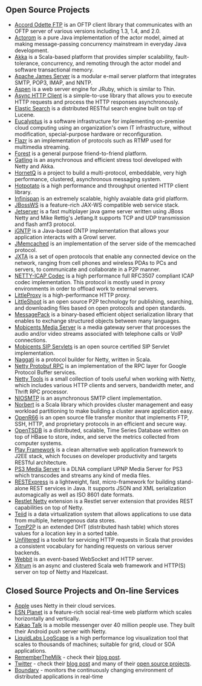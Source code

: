 ## Open Source Projects

* [Accord Odette FTP](http://accord.ow2.org/odetteftp) is an OFTP client library that communicates with an OFTP server of various versions including 1.3, 1.4, and 2.0.
* [Actorom](http://code.google.com/p/actorom) is a pure Java implementation of the actor model, aimed at making message-passing concurrency mainstream in everyday Java development.
* [Akka](http://akka.io) is a Scala-based platform that provides simpler scalability, fault-tolerance, concurrency, and remoting through the actor model and software transactional memory.
* [Apache James Server](http://james.apache.org/server) is a modular e-mail server platform that integrates SMTP, POP3, IMAP, and NNTP.
* [Aspen](http://kevwil.github.com/aspen) is a web server engine for JRuby, which is similar to Thin.
* [Async HTTP Client](https://github.com/sonatype/async-http-client) is a simple-to-use library that allows you to execute HTTP requests and process the HTTP responses asynchronously.
* [Elastic Search](http://www.elasticsearch.org) is a distributed RESTful search engine built on top of Lucene.
* [Eucalyptus](http://open.eucalyptus.com) is a software infrastructure for implementing on-premise cloud computing using an organization's own IT infrastructure, without modification, special-purpose hardware or reconfiguration.
* [Flazr](http://flazr.com) is an implementation of protocols such as RTMP used for multimedia streaming.
* [Forest](https://github.com/le-moulin-studio/forest) is a general purpose friend-to-friend platform.
* [Gatling](http://gatling-tool.org) is an asynchronous and efficient stress tool developed with Netty and Akka.
* [HornetQ](http://www.jboss.org/hornetq) is a project to build a multi-protocol, embeddable, very high performance, clustered, asynchronous messaging system.
* [Hotpotato](http://hotpotato.biasedbit.com) is a high performance and throughput oriented HTTP client library.
* [Infinispan](http://www.jboss.org/infinispan) is an extremely scalable, highly avaiable data grid platform.
* [JBossWS](http://www.jboss.org/jbossws) is a feature-rich JAX-WS compatible web service stack.
* [Jetserver](https://github.com/menacher/java-game-server) is a fast multiplayer java game server written using JBoss Netty and Mike Rettig's Jetlang.It supports TCP and UDP transmission and flash amf3 protocol.
* [jGNTP](http://code.google.com/p/jgntp) is a Java-based GNTP implementation that allows your application interacts with a Growl server.
* [JMemcached](http://code.google.com/p/jmemcache-daemon) is an implementation of the server side of the memcached protocol.
* [JXTA](http://jxta.kenai.com) is a set of open protocols that enable any connected device on the network, ranging from cell phones and wireless PDAs to PCs and servers, to communicate and collaborate in a P2P manner.
* [NETTY-ICAP Codec](https://github.com/jmimo/netty-icap) is a high performance full RFC3507 compliant ICAP codec implementation. This protocol is mostly used in proxy environments in order to offload work to external servers.
* [LittleProxy](http://www.littleshoot.org/littleproxy) is a high-performance HTTP proxy.
* [LittleShoot](http://www.littleshoot.org) is an open source P2P technology for publishing, searching, and downloading files based on open protocols and open standards.
* [MessagePack](http://msgpack.org) is a binary-based efficient object serialization library that enables to exchange structured objects between many languages.
* [Mobicents Media Server](http://www.mobicents.org) is a media gateway server that processes the audio and/or video streams associated with telephone calls or VoIP connections.
* [Mobicents SIP Servlets](http://www.mobicents.org/products_sip_servlets.html) is an open source certified SIP Servlet implementation.
* [Naggati](https://github.com/twitter/naggati2) is a protocol builder for Netty, written in Scala.
* [Netty Protobuf RPC](http://code.google.com/p/netty-protobuf-rpc) is an implementation of the RPC layer for Google Protocol Buffer services.
* [Netty Tools](https://github.com/cgbystrom/netty-tools) is a small collection of tools useful when working with Netty, which includes various HTTP clients and servers, bandwidth meter, and Thrift RPC processor.
* [NIOSMTP](https://github.com/normanmaurer/niosmtp) is an asynchronous SMTP client implementation.
* [Norbert](http://sna-projects.com/norbert) is a Scala library which provides cluster management and easy workload partitioning to make building a cluster aware application easy.
* [OpenR66](http://openr66.free.fr) is an open source file transfer monitor that implements FTP, SSH, HTTP, and proprietary protocols in an efficient and secure way.
* [OpenTSDB](http://opentsdb.net) is a distributed, scalable, Time Series Database written on top of HBase to store, index, and serve the metrics collected from computer systems.
* [Play Framework](http://www.playframework.org) is a clean alternative web application framework to J2EE stack, which focuses on developer productivity and targets RESTful architecture.
* [PS3 Media Server](http://code.google.com/p/ps3mediaserver) is a DLNA compliant UPNP Media Server for PS3 which transcodes and streams any kind of media files.
* [RESTExpress](https://github.com/RestExpress/RestExpress) is a lightweight, fast, micro-framework for building stand-alone REST services in Java. It supports JSON and XML serialization automagically as well as ISO 8601 date formats.
* [Restlet Netty](http://wiki.restlet.org/docs_2.0/13-restlet/28-restlet/296-restlet.html) extension is a Restlet server extension that provides REST capabilities on top of Netty.
* [Teiid](http://www.jboss.org/teiid) is a data virtualization system that allows applications to use data from multiple, heterogenous data stores.
* [TomP2P](http://tomp2p.net) is an extended DHT (distributed hash table) which stores values for a location key in a sorted table.
* [Unfiltered](http://unfiltered.databinder.net/Unfiltered.html) is a toolkit for servicing HTTP requests in Scala that provides a consistent vocabulary for handing requests on various server backends.
* [Webbit](http://webbitserver.org) is an event-based WebSocket and HTTP server.
* [Xitrum](http://www.xitrum.net) is an async and clustered Scala web framework and HTTP(S) server on top of Netty and Hazelcast.

## Closed Source Projects and On-line Services

* [Apple](http://www.apple.com/) uses Netty in their cloud services.
* [ESN Planet](http://www.esn.me/product/planet/) is a feature-rich social real-time web platform which scales horizontally and vertically.
* [Kakao Talk](http://www.kakao.com/talk/en) is a mobile messenger over 40 million people use.  They built their Android push server with Netty.
* [LiquidLabs LogScape](http://www.liquidlabs.com/) is a high performance log visualization tool that scales to thousands of machines; suitable for grid, cloud or SOA applications.
* [RememberTheMilk](http://www.rememberthemilk.com/) - check their [blog post](http://blog.rememberthemilk.com/2011/08/real-time-updating-comes-to-the-remember-the-milk-web-app/).
* [Twitter](https://twitter.com/) - check their [blog post](http://engineering.twitter.com/2011/04/twitter-search-is-now-3x-faster_1656.html) and many of their [open source projects](https://github.com/twitter/).
* [Boundary](http://blog.boundary.com/2012/05/02/know-a-delay-nagles-algorithm-and-you/) - monitors the continuously changing environment of distributed applications in real-time